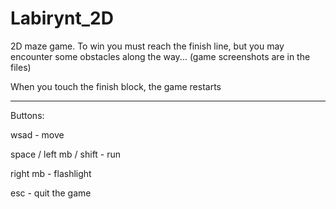 # Labirynt_2D
2D maze game. To win you must reach the finish line, but you may encounter some obstacles along the way...
(game screenshots are in the files)

When you touch the finish block, the game restarts

----------------------------------------------------------

Buttons:

wsad - move

space / left mb / shift - run

right mb - flashlight

esc - quit the game
